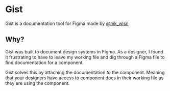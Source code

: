 # Gist

Gist is a documentation tool for Figma made by [@mk_wlsn](https://twitter.com/mk_wlsn)

## Why?

Gist was built to document design systems in Figma. As a designer, I found it frustrating to have to leave my working file and dig through a Figma file to find documentation for a component.



Gist solves this by attaching the documentation *to* the component. Meaning that your designers have access to component docs in their working file as they are using the component.